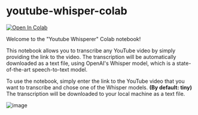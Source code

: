 # youtube-whisper-colab
<a href="https://colab.research.google.com/github//pylabel-project/samples/blob/main/label_new_dataset.ipynb" target="_blank"><img src="https://colab.research.google.com/assets/colab-badge.svg" alt="Open In Colab"/></a> 

Welcome to the "Youtube Whisperer" Colab notebook!

This notebook allows you to transcribe any YouTube video by simply providing the link to the video. The transcription will be automatically downloaded as a text file, using OpenAI's Whisper model, which is a state-of-the-art speech-to-text model.

To use the notebook, simply enter the link to the YouTube video that you want to transcribe and chose one of the Whisper models. **(By default: tiny)**
The transcription will be downloaded to your local machine as a text file.

![image](https://user-images.githubusercontent.com/87365631/210184608-9313a0d9-2dd6-4f85-b6b2-b883003a280d.png)
